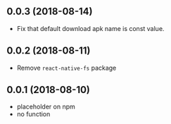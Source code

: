 ## 0.0.3 (2018-08-14)

* Fix that default download apk name is const value.

## 0.0.2 (2018-08-11)

* Remove `react-native-fs` package

## 0.0.1 (2018-08-10)

* placeholder on npm
* no function
